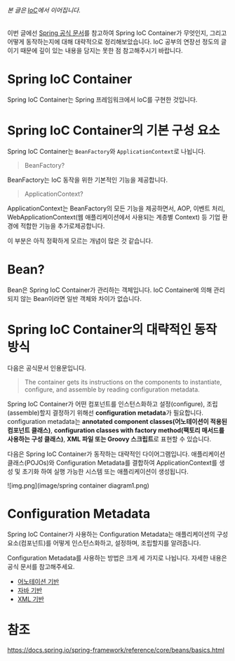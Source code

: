 ###### 본 글은 [IoC](../oop/IoC.md)에서 이어집니다.

이번 글에선 [Spring 공식 문서](https://docs.spring.io/spring-framework/reference/core/beans/basics.html)를
참고하여 Spring IoC Container가 무엇인지, 그리고 어떻게 동작하는지에 대해 대략적으로 정리해보았습니다.
IoC 공부의 연장선 정도의 글이기 때문에 깊이 있는 내용을 담지는 못한 점 참고해주시기 바랍니다.

# Spring IoC Container
Spring IoC Container는 Spring 프레임워크에서 IoC를 구현한 것입니다.

# Spring IoC Container의 기본 구성 요소
Spring IoC Container는 `BeanFactory`와 `ApplicationContext`로 나뉩니다.

> BeanFactory?

BeanFactory는 IoC 동작을 위한 기본적인 기능을 제공합니다.

> ApplicationContext?

ApplicationContext는 BeanFactory의 모든 기능을 제공하면서,
AOP, 이벤트 처리, WebApplicationContext(웹 애플리케이션에서 사용되는 계층별 Context)
등 기업 환경에 적합한 기능을 추가로제공합니다.

이 부분은 아직 정확하게 모르는 개념이 많은 것 같습니다.

# Bean?
Bean은 Spring IoC Container가 관리하는 객체입니다.
IoC Container에 의해 관리되지 않는 Bean이라면 일반 객체와 차이가 없습니다.

# Spring IoC Container의 대략적인 동작 방식

다음은 공식문서 인용문입니다.
> The container gets its instructions on the components to instantiate,
> configure, and assemble by reading configuration metadata.

Spring IoC Container가 어떤 컴포넌트를 인스턴스화하고 설정(configure), 조립(assemble)할지
결정하기 위해선 **configuration metadata**가 필요합니다.
configuration metadata는 **annotated component classes(어노테이션이 적용된 컴포넌트 클래스)**,
**configuration classes with factory method(팩토리 매서드를 사용하는 구성 클래스)**,
**XML 파일 또는 Groovy 스크립트**로 표현할 수 있습니다.

다음은 Spring IoC Container가 동작하는 대략적인 다이어그램입니다.
애플리케이션 클래스(POJOs)와 Configuration Metadata를 결합하여
ApplicationContext를 생성 및 초기화 하여 실행 가능한 시스템 또는 애플리케이션이 생성됩니다.

![img.png](image/spring container diagram1.png)

# Configuration Metadata
Spring IoC Container가 사용하는 Configuration Metadata는 애플리케이션의 구성 요소(컴포넌트)를 어떻게 인스턴스화하고,
설정하며, 조립할지를 알려줍니다.

Configuration Metadata를 사용하는 방법은 크게 세 가지로 나뉩니다.
자세한 내용은 공식 문서를 참고해주세요.
- [어노테이션 기반](https://docs.spring.io/spring-framework/reference/core/beans/annotation-config.html)
- [자바 기반](https://docs.spring.io/spring-framework/reference/core/beans/java.html)
- [XML 기반](https://docs.spring.io/spring-framework/reference/core/beans/basics.html#beans-factory-xml)



# 참조
https://docs.spring.io/spring-framework/reference/core/beans/basics.html
